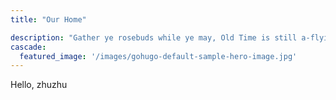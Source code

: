 ```yaml
---
title: "Our Home"

description: "Gather ye rosebuds while ye may, Old Time is still a-flying. 猪猪"
cascade:
  featured_image: '/images/gohugo-default-sample-hero-image.jpg'
---
```

Hello, zhuzhu
